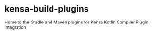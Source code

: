 # kensa-build-plugins
Home to the Gradle and Maven plugins for Kensa Kotlin Compiler Plugin integration
